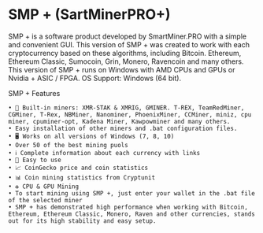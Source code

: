 # SMP + (SartMinerPRO+)
 SMP + is a software product developed by SmartMiner.PRO with a simple and convenient GUI. This version of SMP + was created to work with each cryptocurrency based on these algorithms, including Bitcoin. Ethereum, Ethereum Classic, Sumocoin, Grin, Monero, Ravencoin and many others. This version of SMP + runs on Windows with AMD CPUs and GPUs or Nvidia + ASIC / FPGA.
 OS Support: Windows (64 bit).

SMP + Features

    • 💎 Built-in miners: XMR-STAK & XMRIG, GMINER. T-REX, TeamRedMiner, CGMiner, T-Rex, NBMiner, Nanominer, PhoenixMiner, CCMiner, miniz, cpu miner, cpuminer-opt, Kadena Miner, Kawpowminer and many others.
    • Easy installation of other miners and .bat configuration files.
    • 🖥 Works on all versions of Windows (7, 8, 10)
    • Over 50 of the best mining puols
    • ℹ️ Complete information about each currency with links
    • 🔸 Easy to use
    • 📈 CoinGecko price and coin statistics
    • 📊 Coin mining statistics from Cryptunit
    • ♻️ CPU & GPU Mining
    • To start mining using SMP +, just enter your wallet in the .bat file of the selected miner
    • SMP + has demonstrated high performance when working with Bitcoin, Ethereum, Ethereum Classic, Monero, Raven and other currencies, stands out for its high stability and easy setup.
